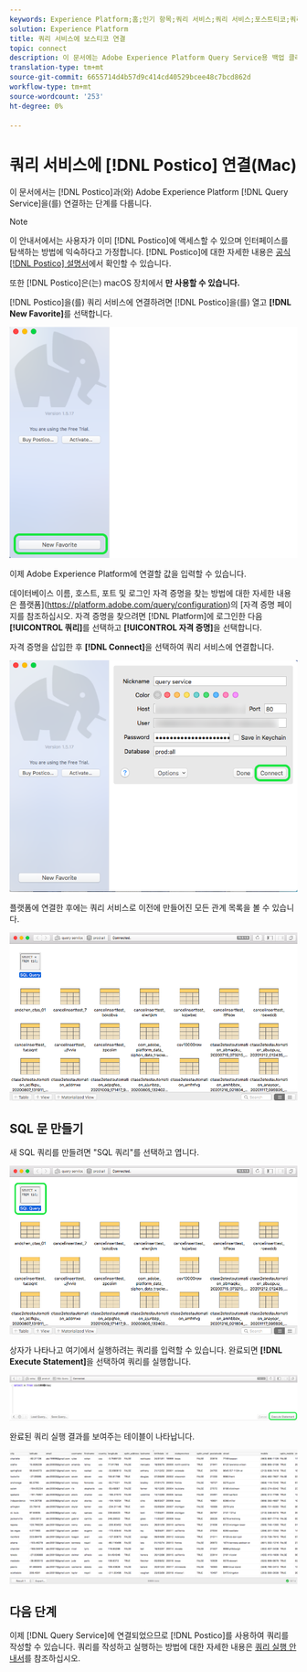 ```yaml
---
keywords: Experience Platform;홈;인기 항목;쿼리 서비스;쿼리 서비스;포스트티코;쿼리 서비스에 연결;;home;popular topics service;query service;positico;connect to query service;
solution: Experience Platform
title: 쿼리 서비스에 보스티코 연결
topic: connect
description: 이 문서에는 Adobe Experience Platform Query Service용 백업 클라이언트 포스트티코를 설치하는 링크가 포함되어 있습니다.
translation-type: tm+mt
source-git-commit: 6655714d4b57d9c414cd40529bcee48c7bcd862d
workflow-type: tm+mt
source-wordcount: '253'
ht-degree: 0%

---
```



# 쿼리 서비스에 [!DNL Postico] 연결(Mac)

이 문서에서는 [!DNL Postico]과(와) Adobe Experience Platform [!DNL Query Service]을(를) 연결하는 단계를 다룹니다.

>[!NOTE]
>
> 이 안내서에서는 사용자가 이미 [!DNL Postico]에 액세스할 수 있으며 인터페이스를 탐색하는 방법에 익숙하다고 가정합니다. [!DNL Postico]에 대한 자세한 내용은 [공식 [!DNL Postico] 설명서](https://eggerapps.at/postico/docs)에서 확인할 수 있습니다.
> 
> 또한 [!DNL Postico]은(는) macOS 장치에서 **만 사용할 수 있습니다.**

[!DNL Postico]을(를) 쿼리 서비스에 연결하려면 [!DNL Postico]을(를) 열고 **[!DNL New Favorite]**&#x200B;를 선택합니다.

![](../images/clients/postico/open-postico.png)

이제 Adobe Experience Platform에 연결할 값을 입력할 수 있습니다.

데이터베이스 이름, 호스트, 포트 및 로그인 자격 증명을 찾는 방법에 대한 자세한 내용은 플랫폼](https://platform.adobe.com/query/configuration)의 [자격 증명 페이지를 참조하십시오. 자격 증명을 찾으려면 [!DNL Platform]에 로그인한 다음 **[!UICONTROL 쿼리]**&#x200B;를 선택하고 **[!UICONTROL 자격 증명]**&#x200B;을 선택합니다.

자격 증명을 삽입한 후 **[!DNL Connect]**&#x200B;을 선택하여 쿼리 서비스에 연결합니다.

![](../images/clients/postico/authentication-details.png)

플랫폼에 연결한 후에는 쿼리 서비스로 이전에 만들어진 모든 관계 목록을 볼 수 있습니다.

![](../images/clients/postico/show-queries.png)

## SQL 문 만들기

새 SQL 쿼리를 만들려면 &quot;SQL 쿼리&quot;를 선택하고 엽니다.

![](../images/clients/postico/create-query.png)

상자가 나타나고 여기에서 실행하려는 쿼리를 입력할 수 있습니다. 완료되면 **[!DNL Execute Statement]**&#x200B;을 선택하여 쿼리를 실행합니다.

![](../images/clients/postico/run-statement.png)

완료된 쿼리 실행 결과를 보여주는 테이블이 나타납니다.

![](../images/clients/postico/query-results.png)

## 다음 단계

이제 [!DNL Query Service]에 연결되었으므로 [!DNL Postico]를 사용하여 쿼리를 작성할 수 있습니다. 쿼리를 작성하고 실행하는 방법에 대한 자세한 내용은 [쿼리 실행 안내서](../best-practices/writing-queries.md)를 참조하십시오.